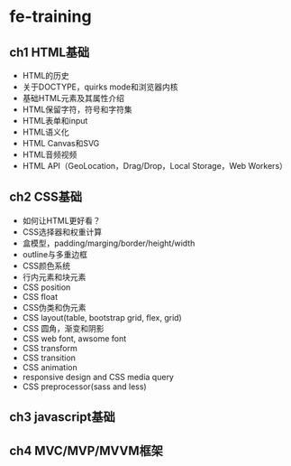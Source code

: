 # fe-training

## ch1 HTML基础
- HTML的历史
- 关于DOCTYPE，quirks mode和浏览器内核
- 基础HTML元素及其属性介绍
- HTML保留字符，符号和字符集
- HTML表单和input
- HTML语义化
- HTML Canvas和SVG
- HTML音频视频
- HTML API（GeoLocation，Drag/Drop，Local Storage，Web Workers）

## ch2 CSS基础
- 如何让HTML更好看？
- CSS选择器和权重计算
- 盒模型，padding/marging/border/height/width
- outline与多重边框
- CSS颜色系统
- 行内元素和块元素
- CSS position
- CSS float
- CSS伪类和伪元素
- CSS layout(table, bootstrap grid, flex, grid)
- CSS 圆角，渐变和阴影
- CSS web font, awsome font
- CSS transform
- CSS transition
- CSS animation
- responsive design and CSS media query
- CSS preprocessor(sass and less)

## ch3 javascript基础

## ch4 MVC/MVP/MVVM框架
